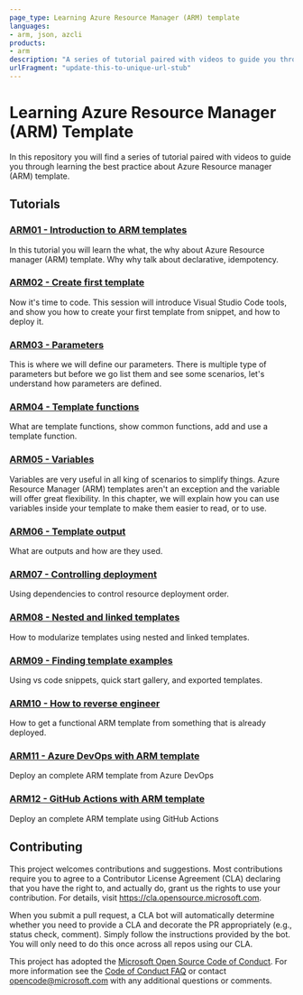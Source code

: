 ```yaml
---
page_type: Learning Azure Resource Manager (ARM) template
languages:
- arm, json, azcli
products:
- arm
description: "A series of tutorial paired with videos to guide you through learning the best practice about Azure Resource manager (ARM) template."
urlFragment: "update-this-to-unique-url-stub"
---
```


# Learning Azure Resource Manager (ARM) Template

In this repository you will find a series of tutorial paired with videos to guide you through learning the best practice about Azure Resource manager (ARM) template.

## Tutorials

### [ARM01 - Introduction to ARM templates](ARM01/README.md)

In this tutorial you will learn the what, the why about Azure Resource manager (ARM) template. Why why talk about declarative, idempotency.


### [ARM02 - Create first template](ARM02/README.md)

Now it's time to code. This session will introduce Visual Studio Code tools, and show you how to create your first template from snippet, and how to deploy it.


### [ARM03 - Parameters](ARM03/README.md)

This is where we will define our parameters. There is multiple type of parameters but before we go list them and see some scenarios, let's understand how parameters are defined.


### [ARM04 - Template functions](ARM05/README.md)

What are template functions, show common functions, add and use a template function.


### [ARM05 - Variables](ARM04/README.md)

Variables are very useful in all king of scenarios to simplify things. Azure Resource Manager (ARM) templates aren't an exception and the variable will offer great flexibility. In this chapter, we will explain how you can use variables inside your template to make them easier to read, or to use. 


### [ARM06 - Template output](ARM06/README.md)

What are outputs and how are they used.


### [ARM07 - Controlling deployment](ARM07/README.md)

Using dependencies to control resource deployment order.


### [ARM08 - Nested and linked templates](ARM08/README.md)

How to modularize templates using nested and linked templates.


### [ARM09 - Finding template examples](ARM09/README.md)

Using vs code snippets, quick start gallery, and exported templates.


### [ARM10 - How to reverse engineer](ARM10/README.md)

How to get a functional ARM template from something that is already deployed.


### [ARM11 - Azure DevOps with ARM template](ARM11/README.md)

Deploy an complete ARM template from Azure DevOps


### [ARM12 - GitHub Actions with ARM template](ARM12/README.md)

Deploy an complete ARM template using GitHub Actions



## Contributing

This project welcomes contributions and suggestions.  Most contributions require you to agree to a
Contributor License Agreement (CLA) declaring that you have the right to, and actually do, grant us
the rights to use your contribution. For details, visit https://cla.opensource.microsoft.com.

When you submit a pull request, a CLA bot will automatically determine whether you need to provide
a CLA and decorate the PR appropriately (e.g., status check, comment). Simply follow the instructions
provided by the bot. You will only need to do this once across all repos using our CLA.

This project has adopted the [Microsoft Open Source Code of Conduct](https://opensource.microsoft.com/codeofconduct/).
For more information see the [Code of Conduct FAQ](https://opensource.microsoft.com/codeofconduct/faq/) or
contact [opencode@microsoft.com](mailto:opencode@microsoft.com) with any additional questions or comments.
